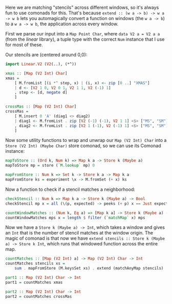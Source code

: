 Here we are matching "stencils" across different windows, so it's always fun
to use comonads for this. That's because
`extend :: (w a -> b) -> w a -> w b` lets you automagically convert a function
on windows (the `w a -> b`) to a `w a -> w b`, the application across every
window.

First we parse our input into a `Map Point Char`, where `data V2 a = V2 a a`
(from the *linear* library), a tuple type with the correct `Num` instance that
I use for most of these.

Our stencils are (centered around 0,0):

```haskell
import Linear.V2 (V2(..), (*^))

xmas :: [Map (V2 Int) Char]
xmas =
    [ M.fromList [(i *^ step, x) | (i, x) <- zip [0 ..] "XMAS"]
    | d <- [V2 1 0, V2 0 1, V2 1 1, V2 (-1) 1]
    , step <- [d, negate d]
    ]

crossMas :: [Map (V2 Int) Char]
crossMas =
    [ M.insert 0 'A' (diag1 <> diag2)
    | diag1 <- M.fromList . zip [V2 (-1) (-1), V2 1 1] <$> ["MS", "SM"]
    , diag2 <- M.fromList . zip [V2 1 (-1), V2 (-1) 1] <$> ["MS", "SM"]
    ]
```

Now some utility functions to wrap and unwrap our `Map (V2 Int) Char` into a
`Store (V2 Int) (Maybe Char)` store comonad, so we can use its Comonad
instance:

```haskell
mapToStore :: (Ord k, Num k) => Map k a -> Store k (Maybe a)
mapToStore mp = store (`M.lookup` mp) 0

mapFromStore :: Num k => Set k -> Store k a -> Map k a
mapFromStore ks = experiment \x -> M.fromSet (+ x) ks
```

Now a function to check if a stencil matches a neighborhood:

```haskell
checkStencil :: Num k => Map k a -> Store k (Maybe a) -> Bool
checkStencil mp x = all (\(p, expected) -> peeks (+ p) x == Just expected) (M.toList mp)

countWindowMatches :: (Num k, Eq a) => [Map k a] -> Store k (Maybe a) -> Int
countWindowMatches mps x = length $ filter (`matchMap` x) mps
```

Now we have a `Store k (Maybe a) -> Int`, which takes a window and gives an `Int` that
is the number of stencil matches at the window origin.  The magic of comonad
is that now we have `extend stencils :: Store k (Maybe a) -> Store k Int`,
which runs that windowed function across the entire map.

```haskell
countMatches :: [Map (V2 Int) a] -> Map (V2 Int) Char -> Int
countMatches stencils xs =
    sum . mapFromStore (M.keysSet xs) . extend (matchAnyMap stencils) . mapToStore $ xs

part1 :: Map (V2 Int) Char -> Int
part1 = countMatches xmas

part2 :: Map (V2 Int) Char -> Int
part2 = countMatches crossMas
```

